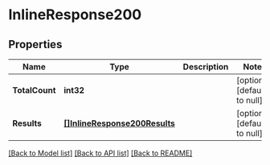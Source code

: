 # InlineResponse200

## Properties
Name | Type | Description | Notes
------------ | ------------- | ------------- | -------------
**TotalCount** | **int32** |  | [optional] [default to null]
**Results** | [**[]InlineResponse200Results**](inline_response_200_results.md) |  | [optional] [default to null]

[[Back to Model list]](../README.md#documentation-for-models) [[Back to API list]](../README.md#documentation-for-api-endpoints) [[Back to README]](../README.md)


